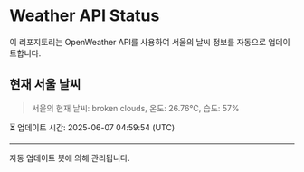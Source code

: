 
# Weather API Status

이 리포지토리는 OpenWeather API를 사용하여 서울의 날씨 정보를 자동으로 업데이트합니다.

## 현재 서울 날씨
> 서울의 현재 날씨: broken clouds, 온도: 26.76°C, 습도: 57%

⏳ 업데이트 시간: 2025-06-07 04:59:54 (UTC)

---
자동 업데이트 봇에 의해 관리됩니다.
